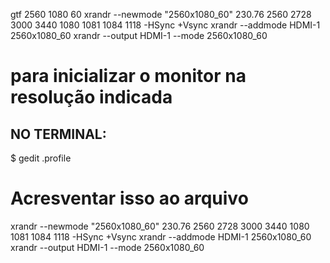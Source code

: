 gtf 2560 1080 60 
xrandr --newmode "2560x1080_60"  230.76  2560 2728 3000 3440  1080 1081 1084 1118  -HSync +Vsync
xrandr --addmode HDMI-1 2560x1080_60
xrandr --output HDMI-1 --mode 2560x1080_60




# para inicializar o monitor na resolução indicada


## NO TERMINAL:
$ gedit .profile


# Acresventar isso ao arquivo
xrandr --newmode "2560x1080_60"  230.76  2560 2728 3000 3440  1080 1081 1084 1118  -HSync +Vsync
xrandr --addmode HDMI-1 2560x1080_60
xrandr --output HDMI-1 --mode 2560x1080_60

